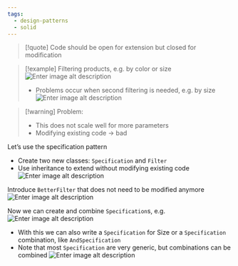 ```yaml
---
tags:
  - design-patterns
  - solid
---
```

> [!quote] Code should be open for extension but closed for modification

> [!example] Filtering products, e.g. by color or size
>  ![Enter image alt description](Images/3TD_Image_3.png)
>  - Problems occur when second filtering is needed, e.g. by size
>  ![Enter image alt description](Images/Nsc_Image_4.png)

> [!warning] Problem: 
> - This does not scale well for more parameters
> - Modifying existing code -> bad 

Let’s use the specification pattern
- Create two new classes: `Specification` and `Filter`
- Use inheritance to extend without modifying existing code
![Enter image alt description](Images/lhW_Image_5.png)

Introduce `BetterFilter` that does not need to be modified anymore
![Enter image alt description](Images/Bcc_Image_6.png)

Now we can create and combine `Specification`s, e.g.
![Enter image alt description](Images/H6o_Image_7.png)

- With this we can also write a `Specification` for Size or a `Specification` combination, like  `AndSpecification`
- Note that most `Specification` are very generic, but combinations can be combined
![Enter image alt description](Images/HNw_Image_8.png)
